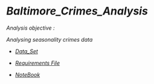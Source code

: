 # *Baltimore_Crimes_Analysis*

*Analysis objective :*

*Analysing seasonality crimes data*


* [*Data_Set*](https://github.com/omars1234/TimeSeries_ArimaFamilies/blob/2d4df13d01d732f7ec6088479f51c8b582b02c37/Baltimore_Crimes_Analysis/Crime_Rate_Data_Baltimore.csv)

* [*Requirements File*](https://github.com/omars1234/TimeSeries_ArimaFamilies/blob/891e936da1a1169f93dd012a66cd3580c4c31fa6/Baltimore_Crimes_Analysis/requirements.txt)

* [*NoteBook*](https://github.com/omars1234/TimeSeries_ArimaFamilies/blob/2d4df13d01d732f7ec6088479f51c8b582b02c37/Baltimore_Crimes_Analysis/Baltimore_Crimes.ipynb)